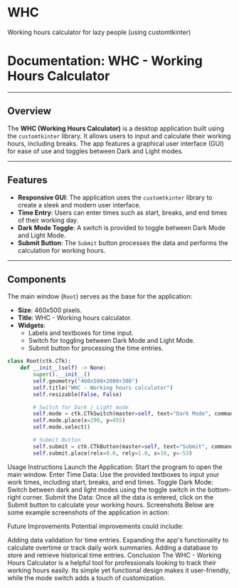 # WHC
Working hours calculator for lazy people (using customtkinter)

# Documentation: WHC - Working Hours Calculator

---

## Overview

The **WHC (Working Hours Calculator)** is a desktop application built using the `customtkinter` library. It allows users to input and calculate their working hours, including breaks. The app features a graphical user interface (GUI) for ease of use and toggles between Dark and Light modes.

---

## Features

- **Responsive GUI**: The application uses the `customtkinter` library to create a sleek and modern user interface.
- **Time Entry**: Users can enter times such as start, breaks, and end times of their working day.
- **Dark Mode Toggle**: A switch is provided to toggle between Dark Mode and Light Mode.
- **Submit Button**: The `Submit` button processes the data and performs the calculation for working hours.

---

## Components

The main window (`Root`) serves as the base for the application:
- **Size**: 460x500 pixels.
- **Title**: WHC - Working hours calculator.
- **Widgets**: 
  - Labels and textboxes for time input.
  - Switch for toggling between Dark Mode and Light Mode.
  - Submit button for processing the time entries.

```python
class Root(ctk.CTk):
    def __init__(self) -> None:
        super().__init__()
        self.geometry("460x500+2000+300")
        self.title("WHC - Working hours calculator")
        self.resizable(False, False)

        # Switch for Dark / Light mode
        self.mode = ctk.CTkSwitch(master=self, text="Dark Mode", command=Root.mod, font=("Arial", 18, "bold"))
        self.mode.place(x=290, y=455)
        self.mode.select()

        # Submit Button
        self.submit = ctk.CTkButton(master=self, text="Submit", command=self.sub, corner_radius=15, width=260, height=40, font=("Arial", 25, "bold"), text_color="white")
        self.submit.place(relx=0.0, rely=1.0, x=10, y=-53)
```

Usage Instructions
Launch the Application: Start the program to open the main window.
Enter Time Data: Use the provided textboxes to input your work times, including start, breaks, and end times.
Toggle Dark Mode: Switch between dark and light modes using the toggle switch in the bottom-right corner.
Submit the Data: Once all the data is entered, click on the Submit button to calculate your working hours.
Screenshots
Below are some example screenshots of the application in action:




Future Improvements
Potential improvements could include:

Adding data validation for time entries.
Expanding the app's functionality to calculate overtime or track daily work summaries.
Adding a database to store and retrieve historical time entries.
Conclusion
The WHC - Working Hours Calculator is a helpful tool for professionals looking to track their working hours easily. Its simple yet functional design makes it user-friendly, while the mode switch adds a touch of customization.
